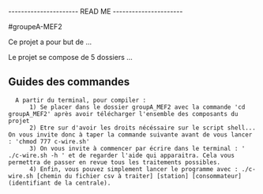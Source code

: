 ---------------------- READ ME ----------------------

#groupeA-MEF2

Ce projet a pour but de ... 

Le projet se compose de 5 dossiers ... 


## Guides des commandes 
      A partir du terminal, pour compiler : 
          1) Se placer dans le dossier groupA_MEF2 avec la commande 'cd groupA_MEF2' après avoir télécharger l'ensemble des composants du projet
          2) Etre sur d'avoir les droits nécéssaire sur le script shell... On vous invite donc à taper la commande suivante avant de vous lancer : 'chmod 777 c-wire.sh'
          3) On vous invite à commencer par écrire dans le terminal : ' ./c-wire.sh -h ' et de regarder l'aide qui apparaitra. Cela vous permettra de passer en revue tous les traitements possibles. 
          4) Enfin, vous pouvez simplement lancer le programme avec : ./c-wire.sh [chemin du fichier csv à traiter] [station] [consommateur] (identifiant de la centrale).   


          
          


